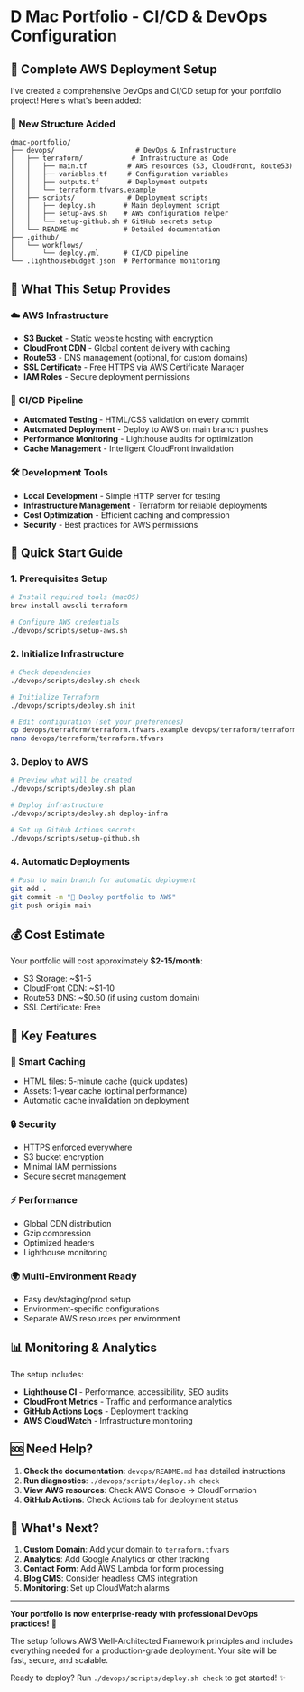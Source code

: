 # D Mac Portfolio - CI/CD & DevOps Configuration

## 🚀 Complete AWS Deployment Setup

I've created a comprehensive DevOps and CI/CD setup for your portfolio project! Here's what's been added:

### 📁 New Structure Added

```
dmac-portfolio/
├── devops/                    # DevOps & Infrastructure
│   ├── terraform/            # Infrastructure as Code
│   │   ├── main.tf          # AWS resources (S3, CloudFront, Route53)
│   │   ├── variables.tf     # Configuration variables
│   │   ├── outputs.tf       # Deployment outputs
│   │   └── terraform.tfvars.example
│   ├── scripts/             # Deployment scripts
│   │   ├── deploy.sh       # Main deployment script
│   │   ├── setup-aws.sh    # AWS configuration helper
│   │   └── setup-github.sh # GitHub secrets setup
│   └── README.md           # Detailed documentation
├── .github/
│   └── workflows/
│       └── deploy.yml      # CI/CD pipeline
└── .lighthousebudget.json  # Performance monitoring
```

## 🎯 What This Setup Provides

### ☁️ AWS Infrastructure
- **S3 Bucket** - Static website hosting with encryption
- **CloudFront CDN** - Global content delivery with caching
- **Route53** - DNS management (optional, for custom domains)
- **SSL Certificate** - Free HTTPS via AWS Certificate Manager
- **IAM Roles** - Secure deployment permissions

### 🔄 CI/CD Pipeline
- **Automated Testing** - HTML/CSS validation on every commit
- **Automated Deployment** - Deploy to AWS on main branch pushes
- **Performance Monitoring** - Lighthouse audits for optimization
- **Cache Management** - Intelligent CloudFront invalidation

### 🛠️ Development Tools
- **Local Development** - Simple HTTP server for testing
- **Infrastructure Management** - Terraform for reliable deployments
- **Cost Optimization** - Efficient caching and compression
- **Security** - Best practices for AWS permissions

## 🚀 Quick Start Guide

### 1. Prerequisites Setup
```bash
# Install required tools (macOS)
brew install awscli terraform

# Configure AWS credentials
./devops/scripts/setup-aws.sh
```

### 2. Initialize Infrastructure
```bash
# Check dependencies
./devops/scripts/deploy.sh check

# Initialize Terraform
./devops/scripts/deploy.sh init

# Edit configuration (set your preferences)
cp devops/terraform/terraform.tfvars.example devops/terraform/terraform.tfvars
nano devops/terraform/terraform.tfvars
```

### 3. Deploy to AWS
```bash
# Preview what will be created
./devops/scripts/deploy.sh plan

# Deploy infrastructure
./devops/scripts/deploy.sh deploy-infra

# Set up GitHub Actions secrets
./devops/scripts/setup-github.sh
```

### 4. Automatic Deployments
```bash
# Push to main branch for automatic deployment
git add .
git commit -m "🚀 Deploy portfolio to AWS"
git push origin main
```

## 💰 Cost Estimate

Your portfolio will cost approximately **$2-15/month**:
- S3 Storage: ~$1-5
- CloudFront CDN: ~$1-10
- Route53 DNS: ~$0.50 (if using custom domain)
- SSL Certificate: Free

## 🔧 Key Features

### 🎨 Smart Caching
- HTML files: 5-minute cache (quick updates)
- Assets: 1-year cache (optimal performance)
- Automatic cache invalidation on deployment

### 🔒 Security
- HTTPS enforced everywhere
- S3 bucket encryption
- Minimal IAM permissions
- Secure secret management

### ⚡ Performance
- Global CDN distribution
- Gzip compression
- Optimized headers
- Lighthouse monitoring

### 🌍 Multi-Environment Ready
- Easy dev/staging/prod setup
- Environment-specific configurations
- Separate AWS resources per environment

## 📊 Monitoring & Analytics

The setup includes:
- **Lighthouse CI** - Performance, accessibility, SEO audits
- **CloudFront Metrics** - Traffic and performance analytics
- **GitHub Actions Logs** - Deployment tracking
- **AWS CloudWatch** - Infrastructure monitoring

## 🆘 Need Help?

1. **Check the documentation**: `devops/README.md` has detailed instructions
2. **Run diagnostics**: `./devops/scripts/deploy.sh check`
3. **View AWS resources**: Check AWS Console → CloudFormation
4. **GitHub Actions**: Check Actions tab for deployment status

## 🎉 What's Next?

1. **Custom Domain**: Add your domain to `terraform.tfvars`
2. **Analytics**: Add Google Analytics or other tracking
3. **Contact Form**: Add AWS Lambda for form processing
4. **Blog CMS**: Consider headless CMS integration
5. **Monitoring**: Set up CloudWatch alarms

---

**Your portfolio is now enterprise-ready with professional DevOps practices!** 🎯

The setup follows AWS Well-Architected Framework principles and includes everything needed for a production-grade deployment. Your site will be fast, secure, and scalable.

Ready to deploy? Run `./devops/scripts/deploy.sh check` to get started! ✨
